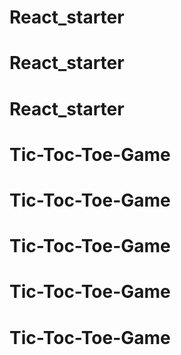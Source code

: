 # React_starter
# React_starter
# React_starter
# Tic-Toc-Toe-Game
# Tic-Toc-Toe-Game
# Tic-Toc-Toe-Game
# Tic-Toc-Toe-Game
# Tic-Toc-Toe-Game
